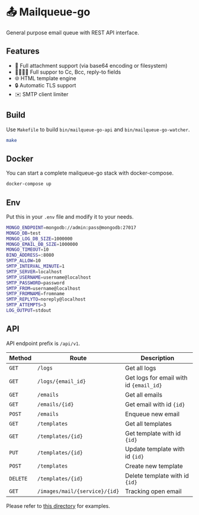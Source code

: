 # 📤 Mailqueue-go

General purpose email queue with REST API interface.

## Features

- 📎 Full attachment support (via base64 encoding or filesystem)
- 👨‍👩‍👧‍👦 Full suppor to Cc, Bcc, reply-to fields
- 🌐 HTML template engine
- 🔒 Automatic TLS support
- ✉️ SMTP client limiter

## Build

Use `Makefile` to build `bin/mailqueue-go-api` and `bin/mailqueue-go-watcher`.

```bash
make
```


## Docker

You can start a complete mailqueue-go stack with docker-compose.

```bash
docker-compose up
```

## Env

Put this in your `.env` file and modify it to your needs.

```bash
MONGO_ENDPOINT=mongodb://admin:pass@mongodb:27017
MONGO_DB=test
MONGO_LOG_DB_SIZE=1000000
MONGO_EMAIL_DB_SIZE=1000000
MONGO_TIMEOUT=10
BIND_ADDRESS=:8080
SMTP_ALLOW=10
SMTP_INTERVAL_MINUTE=1
SMTP_SERVER=localhost
SMTP_USERNAME=username@localhost
SMTP_PASSWORD=password
SMTP_FROM=username@localhost
SMTP_FROMNAME=fromname
SMTP_REPLYTO=noreply@localhost
SMTP_ATTEMPTS=3
LOG_OUTPUT=stdout
````

## API

API endpoint prefix is `/api/v1`.

| Method | Route | Description |
|--------|-------|-------------|
|`GET`| `/logs` | Get all logs|
|`GET`| `/logs/{email_id}`|  Get logs for email with id `{email_id}`|
|`GET`| `/emails` | Get all emails|
|`GET`| `/emails/{id}` | Get email with id `{id}`|
|`POST`| `/emails` | Enqueue new email|
|`GET`| `/templates` | Get all templates|
|`GET`| `/templates/{id}` | Get template with id `{id}`|
|`PUT`| `/templates/{id}` | Update template with id `{id}`|
|`POST`| `/templates` | Create new template|
|`DELETE`| `/templates/{id}` | Delete template with id `{id}`|
|`GET`|`/images/mail/{service}/{id}`| Tracking open email|

Please refer to [this directory](examples/rest) for examples.